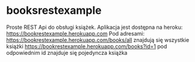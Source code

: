 # booksrestexample

Proste REST Api do obsługi książek.
Aplikacja jest dostępna na heroku: https://bookrestexample.herokuapp.com
Pod adresami:
https://bookrestexample.herokuapp.com/books/all znajdują się wszystkie książki
https://bookrestexample.herokuapp.com/books?id=1 pod odpowiednim id znajduje się pojedyncza książka
